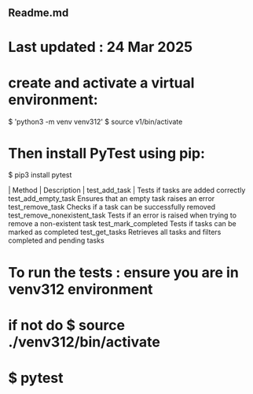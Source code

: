 ## Readme.md
#
# Last updated : 24 Mar 2025
# create and activate a virtual environment:
$ 'python3 -m venv venv312'
$ source v1/bin/activate
# Then install PyTest using pip:
$ pip3 install pytest


| Method	        | Description
| test_add_task	    | Tests if tasks are added correctly
test_add_empty_task	Ensures that an empty task raises an error
test_remove_task	Checks if a task can be successfully removed
test_remove_nonexistent_task	Tests if an error is raised when trying to remove a non-existent task
test_mark_completed	Tests if tasks can be marked as completed
test_get_tasks	Retrieves all tasks and filters completed and pending tasks


# To run the tests : ensure you are in venv312 environment
# if not do $ source ./venv312/bin/activate
# $ pytest

